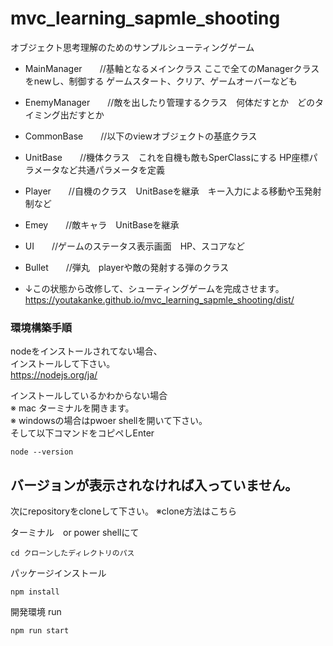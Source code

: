 # mvc_learning_sapmle_shooting
オブジェクト思考理解のためのサンプルシューティングゲーム
* MainManager　　//基軸となるメインクラス  ここで全てのManagerクラスをnewし、制御する ゲームスタート、クリア、ゲームオーバーなども  
* EnemyManager　　//敵を出したり管理するクラス　何体だすとか　どのタイミング出だすとか
* CommonBase　　//以下のviewオブジェクトの基底クラス
* UnitBase　　//機体クラス　これを自機も敵もSperClassにする HP座標パラメータなど共通パラメータを定義
* Player　　//自機のクラス　UnitBaseを継承　キー入力による移動や玉発射制など
* Emey　　//敵キャラ　UnitBaseを継承
* UI　　//ゲームのステータス表示画面　HP、スコアなど
* Bullet　　//弾丸　playerや敵の発射する弾のクラス

* ↓この状態から改修して、シューティングゲームを完成させます。
https://youtakanke.github.io/mvc_learning_sapmle_shooting/dist/

### 環境構築手順
nodeをインストールされてない場合、  
インストールして下さい。  
https://nodejs.org/ja/

インストールしているかわからない場合  
※ mac ターミナルを開きます。  
※ windowsの場合はpwoer shellを開いて下さい。  
そして以下コマンドをコピペしEnter
```
node --version
```
バージョンが表示されなければ入っていません。  
-
  
次にrepositoryをcloneして下さい。
※clone方法はこちら

ターミナル　or power shellにて
```
cd クローンしたディレクトリのパス
```
パッケージインストール
```
npm install
```
開発環境 run
```
npm run start
```